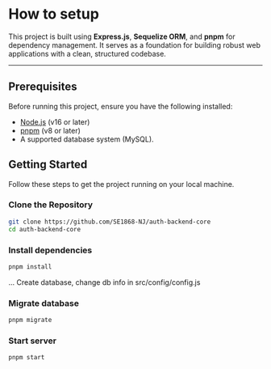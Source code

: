 # How to setup

This project is built using **Express.js**, **Sequelize ORM**, and **pnpm** for dependency management. It serves as a foundation for building robust web applications with a clean, structured codebase.

---

## Prerequisites

Before running this project, ensure you have the following installed:

- [Node.js](https://nodejs.org/) (v16 or later)
- [pnpm](https://pnpm.io/) (v8 or later)
- A supported database system (MySQL).

## Getting Started

Follow these steps to get the project running on your local machine.

### Clone the Repository

```bash
git clone https://github.com/SE1868-NJ/auth-backend-core
cd auth-backend-core
```

### Install dependencies

```bash
pnpm install
```

... Create database, change db info in src/config/config.js
### Migrate database

```bash
pnpm migrate
```

### Start server

```bash
pnpm start
```
